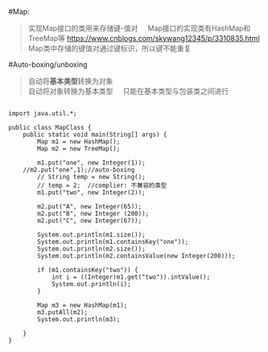 
#Map:

>实现Map接口的类用来存储键-值对    
>Map接口的实现类有HashMap和TreeMap等    <url>https://www.cnblogs.com/skywang12345/p/3310835.html</url>
>Map类中存储的键值对通过键标识，所以键不能重复


#Auto-boxing/unboxing
>自动将<b>基本类型</b>转换为对象    
>自动将对象转换为基本类型    
>只能在基本类型与包装类之间进行

<pre><code>
import java.util.*;

public class MapClass {
	public static void main(String[] args) {
		Map m1 = new HashMap();
		Map m2 = new TreeMap();

		m1.put("one", new Integer(1));
    //m2.put("one",1);//auto-boxing
		// String temp = new String();
		// temp = 2;  //complier: 不兼容的类型
		m1.put("two", new Integer(2));

		m2.put("A", new Integer(65));
		m2.put("B", new Integer (200));
		m2.put("C", new Integer(67));

		System.out.println(m1.size());
		System.out.println(m1.containsKey("one"));
		System.out.println(m2.size());
		System.out.println(m2.containsValue(new Integer(200)));

		if (m1.containsKey("two")) {
			int i = ((Integer)m1.get("two")).intValue();
			System.out.println(i);
		}

		Map m3 = new HashMap(m1);
		m3.putAll(m2);
		System.out.println(m3);
                                                                   
	}
}
</pre></code>
